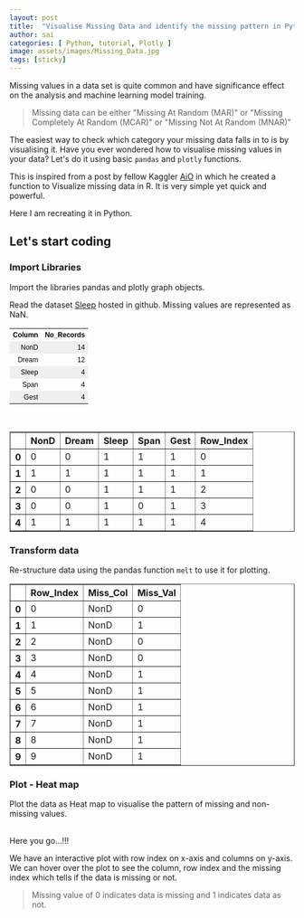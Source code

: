 ```yaml
---
layout: post
title:  "Visualise Missing Data and identify the missing pattern in Python"
author: sai
categories: [ Python, tutorial, Plotly ]
image: assets/images/Missing_Data.jpg
tags: [sticky]
---
```


Missing values in a data set is quite common and have significance effect on the analysis and machine learning model training.

> Missing data can be either "Missing At Random (MAR)" or "Missing Completely At Random (MCAR)" or "Missing Not At Random (MNAR)"

The easiest way to check which category your missing data falls in to is by visualising it. Have you ever wondered how to visualise missing values in your data? Let's do it using basic `pandas` and `plotly` functions. 

This is inspired from a post by fellow Kaggler [AiO](https://www.kaggle.com/notaapple) in which he created a function to Visualize missing data in R. It is very simple yet quick and powerful.

Here I am recreating it in Python.

## Let's start coding
### Import Libraries

Import the libraries pandas and plotly graph objects.
<br/>
<!-- Gist: Import libraries -->
<script src="https://gist.github.com/opendatavis/108f3ebfc2bf4835329340fd354d58f1.js"></script>

Read the dataset [Sleep](https://raw.githubusercontent.com/opendatavis/opendatavis.github.io/master/Data/Sleep_Data.csv) hosted in github. Missing values are represented as NaN.
<br/>
<!-- Gist: Read data -->
<script src="https://gist.github.com/opendatavis/40a95f13ea7fcb069d90f579f10ba5bf.js"></script>
<center>
<!-- HTML: Head of data -->
<div>
    <style scoped>
        .dataframe tbody tr th:only-of-type {
            vertical-align: middle;
        }
        
        .dataframe tbody tr th {
            vertical-align: top;
        }
        
        .dataframe thead th {
            text-align: right;
        }
    </style>
    <table border="1" class="dataframe">
        <thead>
            <tr style="text-align: right;">
                <th></th>
                <th>BodyWgt</th>
                <th>BrainWgt</th>
                <th>NonD</th>
                <th>Dream</th>
                <th>Sleep</th>
                <th>Span</th>
                <th>Gest</th>
                <th>Pred</th>
                <th>Exp</th>
                <th>Danger</th>
            </tr>
        </thead>
        <tbody>
            <tr>
                <th>0</th>
                <td>6654.000</td>
                <td>5712.0</td>
                <td>NaN</td>
                <td>NaN</td>
                <td>3.3</td>
                <td>38.6</td>
                <td>645.0</td>
                <td>3</td>
                <td>5</td>
                <td>3</td>
            </tr>
            <tr>
                <th>1</th>
                <td>1.000</td>
                <td>6.6</td>
                <td>6.3</td>
                <td>2.0</td>
                <td>8.3</td>
                <td>4.5</td>
                <td>42.0</td>
                <td>3</td>
                <td>1</td>
                <td>3</td>
            </tr>
            <tr>
                <th>2</th>
                <td>3.385</td>
                <td>44.5</td>
                <td>NaN</td>
                <td>NaN</td>
                <td>12.5</td>
                <td>14.0</td>
                <td>60.0</td>
                <td>1</td>
                <td>1</td>
                <td>1</td>
            </tr>
            <tr>
                <th>3</th>
                <td>0.920</td>
                <td>5.7</td>
                <td>NaN</td>
                <td>NaN</td>
                <td>16.5</td>
                <td>NaN</td>
                <td>25.0</td>
                <td>5</td>
                <td>2</td>
                <td>3</td>
            </tr>
            <tr>
                <th>4</th>
                <td>2547.000</td>
                <td>4603.0</td>
                <td>2.1</td>
                <td>1.8</td>
                <td>3.9</td>
                <td>69.0</td>
                <td>624.0</td>
                <td>3</td>
                <td>5</td>
                <td>4</td>
            </tr>
        </tbody>
    </table>
</div>
</center>

### Identify Missing Values

Let's identify the columns with missing values and number of missing records in each of them.
<br/>

<!-- Gist: Find Missing data -->
<script src="https://gist.github.com/opendatavis/169f1c6fcd44885a2841b314b745fdd9.js"></script>
<center>
<div>
    <style type="text/css">
.tg  {border-collapse:collapse;border-color:black;border-spacing:0;border-style:solid;border-width:1px;}
.tg td{border-style:solid;border-width:0px;font-family:Arial, sans-serif;font-size:14px;overflow:hidden;padding:4px 6px;
  word-break:normal;}
.tg th{border-style:solid;border-width:0px;font-family:Arial, sans-serif;font-size:14px;font-weight:normal;
  overflow:hidden;padding:4px 6px;word-break:normal;}
.tg .tg-8k1l{border-color:#ffffff;color:#000000;font-family:Verdana, Geneva, sans-serif !important;;font-size:12px;text-align:right;
  vertical-align:top}
.tg .tg-n1yd{background-color:#ffffff;border-color:#ffffff;color:#000000;font-family:Verdana, Geneva, sans-serif !important;;
  font-size:12px;font-weight:bold;text-align:right;vertical-align:top}
.tg .tg-bdy1{background-color:#efefef;border-color:#ffffff;color:#000000;font-family:Verdana, Geneva, sans-serif !important;;
  font-size:12px;text-align:right;vertical-align:top}
</style>
<table class="tg">
  <tr>
    <th class="tg-n1yd">Column</th>
    <th class="tg-n1yd">No_Records</th>
  </tr>
  <tr>
    <td class="tg-bdy1">NonD</td>
    <td class="tg-bdy1">14</td>
  </tr>
  <tr>
    <td class="tg-8k1l">Dream</td>
    <td class="tg-8k1l">12</td>
  </tr>
  <tr>
    <td class="tg-bdy1">Sleep</td>
    <td class="tg-bdy1">4</td>
  </tr>
  <tr>
    <td class="tg-8k1l">Span</td>
    <td class="tg-8k1l">4</td>
  </tr>
  <tr>
    <td class="tg-bdy1">Gest</td>
    <td class="tg-bdy1">4</td>
  </tr>
</table>
</div>
</center>
<br/>

<center>
<!-- HTML: Missing Data -->
<div>
	<style scoped>
		.dataframe tbody tr th:only-of-type {
			vertical-align: middle;
		}

		.dataframe tbody tr th {
			vertical-align: top;
		}

		.dataframe thead th {
			text-align: right;
		}
	</style>
	<table border="1" class="dataframe">
		<thead>
			<tr style="text-align: right;">
				<th></th>
				<th>Column</th>
				<th>No_Records</th>
			</tr>
		</thead>
		<tbody>
			<tr>
				<th>0</th>
				<td>NonD</td>
				<td>14</td>
			</tr>
			<tr>
				<th>1</th>
				<td>Dream</td>
				<td>12</td>
			</tr>
			<tr>
				<th>2</th>
				<td>Sleep</td>
				<td>4</td>
			</tr>
			<tr>
				<th>3</th>
				<td>Span</td>
				<td>4</td>
			</tr>
			<tr>
				<th>4</th>
				<td>Gest</td>
				<td>4</td>
			</tr>
		</tbody>
	</table>
</div>
</center>
<br/>
Add Row_Index as a column and use it to identify missing rows in the plot. We need only missing columns from the dataframe. Also, let us binarize data by mapping missing values to 0 and non-missing values to 1.
<br/>

<!-- Gist: Binarize data -->
<script src="https://gist.github.com/opendatavis/c4d507db6a6b4b0653643f901cf3bedd.js"></script>
<center>
<div>
  <style scoped>
    .dataframe tbody tr th:only-of-type {
      vertical-align: middle;
    }

    .dataframe tbody tr th {
      vertical-align: top;
    }

    .dataframe thead th {
      text-align: right;
    }
  </style>
  <table border="1" class="dataframe">
    <thead>
      <tr style="text-align: right;">
        <th></th>
        <th>NonD</th>
        <th>Dream</th>
        <th>Sleep</th>
        <th>Span</th>
        <th>Gest</th>
        <th>Row_Index</th>
      </tr>
    </thead>
    <tbody>
      <tr>
        <th>0</th>
        <td>0</td>
        <td>0</td>
        <td>1</td>
        <td>1</td>
        <td>1</td>
        <td>0</td>
      </tr>
      <tr>
        <th>1</th>
        <td>1</td>
        <td>1</td>
        <td>1</td>
        <td>1</td>
        <td>1</td>
        <td>1</td>
      </tr>
      <tr>
        <th>2</th>
        <td>0</td>
        <td>0</td>
        <td>1</td>
        <td>1</td>
        <td>1</td>
        <td>2</td>
      </tr>
      <tr>
        <th>3</th>
        <td>0</td>
        <td>0</td>
        <td>1</td>
        <td>0</td>
        <td>1</td>
        <td>3</td>
      </tr>
      <tr>
        <th>4</th>
        <td>1</td>
        <td>1</td>
        <td>1</td>
        <td>1</td>
        <td>1</td>
        <td>4</td>
      </tr>
    </tbody>
  </table>
</div>
</center>

### Transform data
Re-structure data using the pandas function `melt` to use it for plotting.
<br/>

<!-- Gist: Melt Data -->
<script src="https://gist.github.com/opendatavis/ba0490bfa635440d47b5863241791213.js"></script>
<center>
<div>
  <style scoped>
    .dataframe tbody tr th:only-of-type {
      vertical-align: middle;
    }

    .dataframe tbody tr th {
      vertical-align: top;
    }

    .dataframe thead th {
      text-align: right;
    }
  </style>
  <table border="1" class="dataframe">
    <thead>
      <tr style="text-align: right;">
        <th></th>
        <th>Row_Index</th>
        <th>Miss_Col</th>
        <th>Miss_Val</th>
      </tr>
    </thead>
    <tbody>
      <tr>
        <th>0</th>
        <td>0</td>
        <td>NonD</td>
        <td>0</td>
      </tr>
      <tr>
        <th>1</th>
        <td>1</td>
        <td>NonD</td>
        <td>1</td>
      </tr>
      <tr>
        <th>2</th>
        <td>2</td>
        <td>NonD</td>
        <td>0</td>
      </tr>
      <tr>
        <th>3</th>
        <td>3</td>
        <td>NonD</td>
        <td>0</td>
      </tr>
      <tr>
        <th>4</th>
        <td>4</td>
        <td>NonD</td>
        <td>1</td>
      </tr>
      <tr>
        <th>5</th>
        <td>5</td>
        <td>NonD</td>
        <td>1</td>
      </tr>
      <tr>
        <th>6</th>
        <td>6</td>
        <td>NonD</td>
        <td>1</td>
      </tr>
      <tr>
        <th>7</th>
        <td>7</td>
        <td>NonD</td>
        <td>1</td>
      </tr>
      <tr>
        <th>8</th>
        <td>8</td>
        <td>NonD</td>
        <td>1</td>
      </tr>
      <tr>
        <th>9</th>
        <td>9</td>
        <td>NonD</td>
        <td>1</td>
      </tr>
    </tbody>
  </table>
</div>
</center>

### Plot - Heat map

Plot the data as Heat map to visualise the pattern of missing and non-missing values. 
<br/>
<!-- Gist: Plot Heat map -->
<script src="https://gist.github.com/opendatavis/48b37ed6e3140c6202daea7e90d25668.js"></script>

<!-- Plotly java script -->
<script src="https://cdn.plot.ly/plotly-latest.min.js"></script> 
<br/>
Here you go...!!!

We have an interactive plot with row index on x-axis and columns on y-axis. We can hover over the plot to see the column, row index and the missing index which tells if the data is missing or not.

> Missing value of 0 indicates data is missing and 1 indicates data as not.


<!-- HTML: Plotly chart  -->
<div>
  <div id="e29bc7a6-61de-46ab-b946-b182d658a811" class="plotly-graph-div" style="height:100%; width:100%;"></div>
  <script type="text/javascript">
    
    window.PLOTLYENV=window.PLOTLYENV || {};
    
    if (document.getElementById("e29bc7a6-61de-46ab-b946-b182d658a811")) {
      Plotly.newPlot(
        'e29bc7a6-61de-46ab-b946-b182d658a811',
        [{"colorbar": {"title": {"text": "Missing<br>(0=Yes, 1=No)<br>"}}, "colorscale": [[0.0, "rgb(0, 0, 0)"], [0.09090909090909091, "rgb(16, 16, 16)"], [0.18181818181818182, "rgb(38, 38, 38)"], [0.2727272727272727, "rgb(59, 59, 59)"], [0.36363636363636365, "rgb(81, 80, 80)"], [0.45454545454545453, "rgb(102, 101, 101)"], [0.5454545454545454, "rgb(124, 123, 122)"], [0.6363636363636364, "rgb(146, 146, 145)"], [0.7272727272727273, "rgb(171, 171, 170)"], [0.8181818181818182, "rgb(197, 197, 195)"], [0.9090909090909091, "rgb(224, 224, 223)"], [1.0, "rgb(254, 254, 253)"]], "hovertemplate": "Row Index: %{x}<br>Column: %{y}<br>Missing: %{z}<br><extra></extra>", "reversescale": true, "showscale": true, "type": "heatmap", "x": [0, 1, 2, 3, 4, 5, 6, 7, 8, 9, 10, 11, 12, 13, 14, 15, 16, 17, 18, 19, 20, 21, 22, 23, 24, 25, 26, 27, 28, 29, 30, 31, 32, 33, 34, 35, 36, 37, 38, 39, 40, 41, 42, 43, 44, 45, 46, 47, 48, 49, 50, 51, 52, 53, 54, 55, 56, 57, 58, 59, 60, 61, 0, 1, 2, 3, 4, 5, 6, 7, 8, 9, 10, 11, 12, 13, 14, 15, 16, 17, 18, 19, 20, 21, 22, 23, 24, 25, 26, 27, 28, 29, 30, 31, 32, 33, 34, 35, 36, 37, 38, 39, 40, 41, 42, 43, 44, 45, 46, 47, 48, 49, 50, 51, 52, 53, 54, 55, 56, 57, 58, 59, 60, 61, 0, 1, 2, 3, 4, 5, 6, 7, 8, 9, 10, 11, 12, 13, 14, 15, 16, 17, 18, 19, 20, 21, 22, 23, 24, 25, 26, 27, 28, 29, 30, 31, 32, 33, 34, 35, 36, 37, 38, 39, 40, 41, 42, 43, 44, 45, 46, 47, 48, 49, 50, 51, 52, 53, 54, 55, 56, 57, 58, 59, 60, 61, 0, 1, 2, 3, 4, 5, 6, 7, 8, 9, 10, 11, 12, 13, 14, 15, 16, 17, 18, 19, 20, 21, 22, 23, 24, 25, 26, 27, 28, 29, 30, 31, 32, 33, 34, 35, 36, 37, 38, 39, 40, 41, 42, 43, 44, 45, 46, 47, 48, 49, 50, 51, 52, 53, 54, 55, 56, 57, 58, 59, 60, 61, 0, 1, 2, 3, 4, 5, 6, 7, 8, 9, 10, 11, 12, 13, 14, 15, 16, 17, 18, 19, 20, 21, 22, 23, 24, 25, 26, 27, 28, 29, 30, 31, 32, 33, 34, 35, 36, 37, 38, 39, 40, 41, 42, 43, 44, 45, 46, 47, 48, 49, 50, 51, 52, 53, 54, 55, 56, 57, 58, 59, 60, 61], "y": ["NonD", "NonD", "NonD", "NonD", "NonD", "NonD", "NonD", "NonD", "NonD", "NonD", "NonD", "NonD", "NonD", "NonD", "NonD", "NonD", "NonD", "NonD", "NonD", "NonD", "NonD", "NonD", "NonD", "NonD", "NonD", "NonD", "NonD", "NonD", "NonD", "NonD", "NonD", "NonD", "NonD", "NonD", "NonD", "NonD", "NonD", "NonD", "NonD", "NonD", "NonD", "NonD", "NonD", "NonD", "NonD", "NonD", "NonD", "NonD", "NonD", "NonD", "NonD", "NonD", "NonD", "NonD", "NonD", "NonD", "NonD", "NonD", "NonD", "NonD", "NonD", "NonD", "Dream", "Dream", "Dream", "Dream", "Dream", "Dream", "Dream", "Dream", "Dream", "Dream", "Dream", "Dream", "Dream", "Dream", "Dream", "Dream", "Dream", "Dream", "Dream", "Dream", "Dream", "Dream", "Dream", "Dream", "Dream", "Dream", "Dream", "Dream", "Dream", "Dream", "Dream", "Dream", "Dream", "Dream", "Dream", "Dream", "Dream", "Dream", "Dream", "Dream", "Dream", "Dream", "Dream", "Dream", "Dream", "Dream", "Dream", "Dream", "Dream", "Dream", "Dream", "Dream", "Dream", "Dream", "Dream", "Dream", "Dream", "Dream", "Dream", "Dream", "Dream", "Dream", "Sleep", "Sleep", "Sleep", "Sleep", "Sleep", "Sleep", "Sleep", "Sleep", "Sleep", "Sleep", "Sleep", "Sleep", "Sleep", "Sleep", "Sleep", "Sleep", "Sleep", "Sleep", "Sleep", "Sleep", "Sleep", "Sleep", "Sleep", "Sleep", "Sleep", "Sleep", "Sleep", "Sleep", "Sleep", "Sleep", "Sleep", "Sleep", "Sleep", "Sleep", "Sleep", "Sleep", "Sleep", "Sleep", "Sleep", "Sleep", "Sleep", "Sleep", "Sleep", "Sleep", "Sleep", "Sleep", "Sleep", "Sleep", "Sleep", "Sleep", "Sleep", "Sleep", "Sleep", "Sleep", "Sleep", "Sleep", "Sleep", "Sleep", "Sleep", "Sleep", "Sleep", "Sleep", "Span", "Span", "Span", "Span", "Span", "Span", "Span", "Span", "Span", "Span", "Span", "Span", "Span", "Span", "Span", "Span", "Span", "Span", "Span", "Span", "Span", "Span", "Span", "Span", "Span", "Span", "Span", "Span", "Span", "Span", "Span", "Span", "Span", "Span", "Span", "Span", "Span", "Span", "Span", "Span", "Span", "Span", "Span", "Span", "Span", "Span", "Span", "Span", "Span", "Span", "Span", "Span", "Span", "Span", "Span", "Span", "Span", "Span", "Span", "Span", "Span", "Span", "Gest", "Gest", "Gest", "Gest", "Gest", "Gest", "Gest", "Gest", "Gest", "Gest", "Gest", "Gest", "Gest", "Gest", "Gest", "Gest", "Gest", "Gest", "Gest", "Gest", "Gest", "Gest", "Gest", "Gest", "Gest", "Gest", "Gest", "Gest", "Gest", "Gest", "Gest", "Gest", "Gest", "Gest", "Gest", "Gest", "Gest", "Gest", "Gest", "Gest", "Gest", "Gest", "Gest", "Gest", "Gest", "Gest", "Gest", "Gest", "Gest", "Gest", "Gest", "Gest", "Gest", "Gest", "Gest", "Gest", "Gest", "Gest", "Gest", "Gest", "Gest", "Gest"], "z": [0, 1, 0, 0, 1, 1, 1, 1, 1, 1, 1, 1, 1, 0, 1, 1, 1, 1, 1, 1, 0, 1, 1, 0, 1, 0, 1, 1, 1, 0, 0, 1, 1, 1, 1, 1, 1, 1, 1, 1, 0, 1, 1, 1, 1, 1, 0, 1, 1, 1, 1, 1, 0, 1, 0, 1, 1, 1, 1, 1, 1, 0, 0, 1, 0, 0, 1, 1, 1, 1, 1, 1, 1, 1, 1, 0, 1, 1, 1, 1, 1, 1, 1, 1, 1, 0, 1, 0, 1, 1, 1, 0, 0, 1, 1, 1, 1, 1, 1, 1, 1, 1, 1, 1, 1, 1, 1, 1, 0, 1, 1, 1, 1, 1, 0, 1, 0, 1, 1, 1, 1, 1, 1, 0, 1, 1, 1, 1, 1, 1, 1, 1, 1, 1, 1, 1, 1, 1, 1, 1, 1, 1, 1, 1, 0, 1, 1, 1, 1, 1, 1, 1, 1, 1, 0, 1, 1, 1, 1, 1, 1, 1, 1, 1, 0, 1, 1, 1, 1, 1, 1, 1, 1, 1, 1, 1, 1, 1, 1, 1, 1, 1, 1, 1, 1, 0, 1, 1, 1, 0, 1, 1, 1, 1, 1, 1, 1, 1, 0, 1, 1, 1, 1, 1, 1, 1, 1, 1, 1, 1, 1, 1, 1, 1, 1, 1, 1, 1, 1, 1, 0, 0, 1, 1, 1, 1, 1, 1, 1, 1, 1, 1, 1, 1, 1, 1, 1, 1, 1, 1, 1, 1, 1, 1, 1, 1, 1, 1, 1, 1, 1, 1, 1, 1, 1, 1, 1, 1, 1, 1, 0, 1, 1, 1, 1, 1, 0, 0, 1, 1, 1, 1, 1, 1, 1, 1, 1, 1, 1, 1, 1, 1, 1, 1, 1, 1, 1, 1, 1, 1, 1, 1, 1, 1, 1, 1, 1, 1, 1, 1, 1, 1, 1, 0, 1, 1, 1, 1, 1, 1]}],
        {"font": {"color": "#000000", "family": "Segoe UI", "size": 12}, "template": {"data": {"bar": [{"error_x": {"color": "#2a3f5f"}, "error_y": {"color": "#2a3f5f"}, "marker": {"line": {"color": "#E5ECF6", "width": 0.5}}, "type": "bar"}], "barpolar": [{"marker": {"line": {"color": "#E5ECF6", "width": 0.5}}, "type": "barpolar"}], "carpet": [{"aaxis": {"endlinecolor": "#2a3f5f", "gridcolor": "white", "linecolor": "white", "minorgridcolor": "white", "startlinecolor": "#2a3f5f"}, "baxis": {"endlinecolor": "#2a3f5f", "gridcolor": "white", "linecolor": "white", "minorgridcolor": "white", "startlinecolor": "#2a3f5f"}, "type": "carpet"}], "choropleth": [{"colorbar": {"outlinewidth": 0, "ticks": ""}, "type": "choropleth"}], "contour": [{"colorbar": {"outlinewidth": 0, "ticks": ""}, "colorscale": [[0.0, "#0d0887"], [0.1111111111111111, "#46039f"], [0.2222222222222222, "#7201a8"], [0.3333333333333333, "#9c179e"], [0.4444444444444444, "#bd3786"], [0.5555555555555556, "#d8576b"], [0.6666666666666666, "#ed7953"], [0.7777777777777778, "#fb9f3a"], [0.8888888888888888, "#fdca26"], [1.0, "#f0f921"]], "type": "contour"}], "contourcarpet": [{"colorbar": {"outlinewidth": 0, "ticks": ""}, "type": "contourcarpet"}], "heatmap": [{"colorbar": {"outlinewidth": 0, "ticks": ""}, "colorscale": [[0.0, "#0d0887"], [0.1111111111111111, "#46039f"], [0.2222222222222222, "#7201a8"], [0.3333333333333333, "#9c179e"], [0.4444444444444444, "#bd3786"], [0.5555555555555556, "#d8576b"], [0.6666666666666666, "#ed7953"], [0.7777777777777778, "#fb9f3a"], [0.8888888888888888, "#fdca26"], [1.0, "#f0f921"]], "type": "heatmap"}], "heatmapgl": [{"colorbar": {"outlinewidth": 0, "ticks": ""}, "colorscale": [[0.0, "#0d0887"], [0.1111111111111111, "#46039f"], [0.2222222222222222, "#7201a8"], [0.3333333333333333, "#9c179e"], [0.4444444444444444, "#bd3786"], [0.5555555555555556, "#d8576b"], [0.6666666666666666, "#ed7953"], [0.7777777777777778, "#fb9f3a"], [0.8888888888888888, "#fdca26"], [1.0, "#f0f921"]], "type": "heatmapgl"}], "histogram": [{"marker": {"colorbar": {"outlinewidth": 0, "ticks": ""}}, "type": "histogram"}], "histogram2d": [{"colorbar": {"outlinewidth": 0, "ticks": ""}, "colorscale": [[0.0, "#0d0887"], [0.1111111111111111, "#46039f"], [0.2222222222222222, "#7201a8"], [0.3333333333333333, "#9c179e"], [0.4444444444444444, "#bd3786"], [0.5555555555555556, "#d8576b"], [0.6666666666666666, "#ed7953"], [0.7777777777777778, "#fb9f3a"], [0.8888888888888888, "#fdca26"], [1.0, "#f0f921"]], "type": "histogram2d"}], "histogram2dcontour": [{"colorbar": {"outlinewidth": 0, "ticks": ""}, "colorscale": [[0.0, "#0d0887"], [0.1111111111111111, "#46039f"], [0.2222222222222222, "#7201a8"], [0.3333333333333333, "#9c179e"], [0.4444444444444444, "#bd3786"], [0.5555555555555556, "#d8576b"], [0.6666666666666666, "#ed7953"], [0.7777777777777778, "#fb9f3a"], [0.8888888888888888, "#fdca26"], [1.0, "#f0f921"]], "type": "histogram2dcontour"}], "mesh3d": [{"colorbar": {"outlinewidth": 0, "ticks": ""}, "type": "mesh3d"}], "parcoords": [{"line": {"colorbar": {"outlinewidth": 0, "ticks": ""}}, "type": "parcoords"}], "pie": [{"automargin": true, "type": "pie"}], "scatter": [{"marker": {"colorbar": {"outlinewidth": 0, "ticks": ""}}, "type": "scatter"}], "scatter3d": [{"line": {"colorbar": {"outlinewidth": 0, "ticks": ""}}, "marker": {"colorbar": {"outlinewidth": 0, "ticks": ""}}, "type": "scatter3d"}], "scattercarpet": [{"marker": {"colorbar": {"outlinewidth": 0, "ticks": ""}}, "type": "scattercarpet"}], "scattergeo": [{"marker": {"colorbar": {"outlinewidth": 0, "ticks": ""}}, "type": "scattergeo"}], "scattergl": [{"marker": {"colorbar": {"outlinewidth": 0, "ticks": ""}}, "type": "scattergl"}], "scattermapbox": [{"marker": {"colorbar": {"outlinewidth": 0, "ticks": ""}}, "type": "scattermapbox"}], "scatterpolar": [{"marker": {"colorbar": {"outlinewidth": 0, "ticks": ""}}, "type": "scatterpolar"}], "scatterpolargl": [{"marker": {"colorbar": {"outlinewidth": 0, "ticks": ""}}, "type": "scatterpolargl"}], "scatterternary": [{"marker": {"colorbar": {"outlinewidth": 0, "ticks": ""}}, "type": "scatterternary"}], "surface": [{"colorbar": {"outlinewidth": 0, "ticks": ""}, "colorscale": [[0.0, "#0d0887"], [0.1111111111111111, "#46039f"], [0.2222222222222222, "#7201a8"], [0.3333333333333333, "#9c179e"], [0.4444444444444444, "#bd3786"], [0.5555555555555556, "#d8576b"], [0.6666666666666666, "#ed7953"], [0.7777777777777778, "#fb9f3a"], [0.8888888888888888, "#fdca26"], [1.0, "#f0f921"]], "type": "surface"}], "table": [{"cells": {"fill": {"color": "#EBF0F8"}, "line": {"color": "white"}}, "header": {"fill": {"color": "#C8D4E3"}, "line": {"color": "white"}}, "type": "table"}]}, "layout": {"annotationdefaults": {"arrowcolor": "#2a3f5f", "arrowhead": 0, "arrowwidth": 1}, "coloraxis": {"colorbar": {"outlinewidth": 0, "ticks": ""}}, "colorscale": {"diverging": [[0, "#8e0152"], [0.1, "#c51b7d"], [0.2, "#de77ae"], [0.3, "#f1b6da"], [0.4, "#fde0ef"], [0.5, "#f7f7f7"], [0.6, "#e6f5d0"], [0.7, "#b8e186"], [0.8, "#7fbc41"], [0.9, "#4d9221"], [1, "#276419"]], "sequential": [[0.0, "#0d0887"], [0.1111111111111111, "#46039f"], [0.2222222222222222, "#7201a8"], [0.3333333333333333, "#9c179e"], [0.4444444444444444, "#bd3786"], [0.5555555555555556, "#d8576b"], [0.6666666666666666, "#ed7953"], [0.7777777777777778, "#fb9f3a"], [0.8888888888888888, "#fdca26"], [1.0, "#f0f921"]], "sequentialminus": [[0.0, "#0d0887"], [0.1111111111111111, "#46039f"], [0.2222222222222222, "#7201a8"], [0.3333333333333333, "#9c179e"], [0.4444444444444444, "#bd3786"], [0.5555555555555556, "#d8576b"], [0.6666666666666666, "#ed7953"], [0.7777777777777778, "#fb9f3a"], [0.8888888888888888, "#fdca26"], [1.0, "#f0f921"]]}, "colorway": ["#636efa", "#EF553B", "#00cc96", "#ab63fa", "#FFA15A", "#19d3f3", "#FF6692", "#B6E880", "#FF97FF", "#FECB52"], "font": {"color": "#2a3f5f"}, "geo": {"bgcolor": "white", "lakecolor": "white", "landcolor": "#E5ECF6", "showlakes": true, "showland": true, "subunitcolor": "white"}, "hoverlabel": {"align": "left"}, "hovermode": "closest", "mapbox": {"style": "light"}, "paper_bgcolor": "white", "plot_bgcolor": "#E5ECF6", "polar": {"angularaxis": {"gridcolor": "white", "linecolor": "white", "ticks": ""}, "bgcolor": "#E5ECF6", "radialaxis": {"gridcolor": "white", "linecolor": "white", "ticks": ""}}, "scene": {"xaxis": {"backgroundcolor": "#E5ECF6", "gridcolor": "white", "gridwidth": 2, "linecolor": "white", "showbackground": true, "ticks": "", "zerolinecolor": "white"}, "yaxis": {"backgroundcolor": "#E5ECF6", "gridcolor": "white", "gridwidth": 2, "linecolor": "white", "showbackground": true, "ticks": "", "zerolinecolor": "white"}, "zaxis": {"backgroundcolor": "#E5ECF6", "gridcolor": "white", "gridwidth": 2, "linecolor": "white", "showbackground": true, "ticks": "", "zerolinecolor": "white"}}, "shapedefaults": {"line": {"color": "#2a3f5f"}}, "ternary": {"aaxis": {"gridcolor": "white", "linecolor": "white", "ticks": ""}, "baxis": {"gridcolor": "white", "linecolor": "white", "ticks": ""}, "bgcolor": "#E5ECF6", "caxis": {"gridcolor": "white", "linecolor": "white", "ticks": ""}}, "title": {"x": 0.05}, "xaxis": {"automargin": true, "gridcolor": "white", "linecolor": "white", "ticks": "", "title": {"standoff": 15}, "zerolinecolor": "white", "zerolinewidth": 2}, "yaxis": {"automargin": true, "gridcolor": "white", "linecolor": "white", "ticks": "", "title": {"standoff": 15}, "zerolinecolor": "white", "zerolinewidth": 2}}}, "title": {"text": "Missing Data Visualisation", "x": 0.5, "xanchor": "center", "y": 0.9, "yanchor": "top"}, "xaxis": {"linecolor": "black", "linewidth": 1, "showline": true, "title": {"text": "Row Index"}}, "yaxis": {"linecolor": "black", "linewidth": 1, "showline": true, "title": {"text": "Missing Columns"}}},
        {"responsive": true}
        )
};

</script>
</div>


Plotly provides several customization options to the charts interactively. You can play around and make the charts more interesting. 